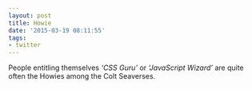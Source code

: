 ```yaml
---
layout: post
title: Howie
date: '2015-03-19 08:11:55'
tags:
- twitter
---
```


People entitling themselves _‘CSS Guru’_ or _‘JavaScript Wizard’_ are quite often the Howies among the Colt Seaverses.